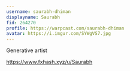 ```yaml
---
username: saurabh-dhiman
displayname: Saurabh 
fid: 264270
profile: https://warpcast.com/saurabh-dhiman
avatar: https://i.imgur.com/SYWgVS7.jpg
---
```

Generative artist  
  
https://www.fxhash.xyz/u/Saurabh  
